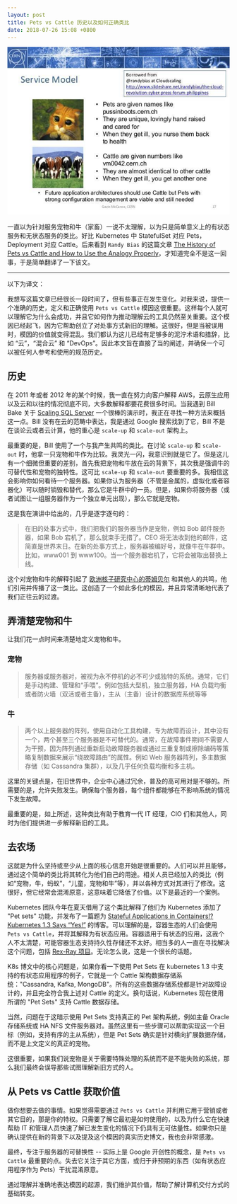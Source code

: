 ```yaml
---
layout: post
title: Pets vs Cattle 历史以及如何正确类比
date: 2018-07-26 15:08 +0800
---
```


![](images/pets-vs-cattle.jpg)

一直以为针对服务宠物和牛（家畜）一说不太理解，以为只是简单意义上的有状态服务和无状态服务的类比。好比 Kubernetes 中 StatefulSet 对应 Pets，Deployment 对应 Cattle。后来看到 `Randy Bias` 的这篇文章 [The History of Pets vs Cattle and How to Use the Analogy Properly](http://cloudscaling.com/blog/cloud-computing/the-history-of-pets-vs-cattle/)，才知道完全不是这一回事，于是简单翻译了一下该文。

---

以下为译文：

我想写这篇文章已经很长一段时间了，但有些事正在发生变化。对我来说，提供一个准确的历史，定义和正确使用 `Pets vs Cattle` 模因这很重要。这样每个人就可以理解它为什么会成功，并且它如何作为推动理解云的工具仍然至关重要。这个模因已经起飞，因为它帮助创立了对处事方式新旧的理解。这很好，但是当被误用时，模因的价值就变得混乱。我们都认为这儿已经有足够多的泥泞术语和措辞，比如 “云”，“混合云” 和 “DevOps”。因此本文旨在直接了当的阐述，并确保一个可以被任何人参考和使用的规范历史。

## 历史

在 2011 年或者 2012 年的某个时候，我一直在努力向客户解释 AWS，云原生应用以及云和以往的情况彻底不同，大多数解释都要花费很多时间。当我遇到 Bill Bake 关于 [Scaling SQL Server](https://twitter.com/randybias/status/444306871545892864) 一个很棒的演示时，我正在寻找一种方法来概括这一点。Bill 没有在云的范畴中表达，我是通过 Google 搜索找到了它，Bill 不是在谈论云或者云计算，他的重心是 `scale-up` 和 `scale-out` 架构上。

最重要的是，Bill 使用了一个与我产生共鸣的类比。在讨论 `scale-up` 和 `scale-out` 时，他拿一只宠物和牛作为比较。我灵光一闪，我意识到就是它了。但是这儿有一个细微但重要的差别，首先我把宠物和牛放在云的背景下，其次我是强调牛的可替代性和宠物的独特性。这可比 `scale-up` 和 `scale-out` 要重要的多。我相信这会影响你如何看待一个服务器。如果你认为服务器（不管是金属的，虚拟化或者容器化）可以随时销毁和替代，那么它是牛群中的一员。但是，如果你将服务器（或者试图让一组服务器作为一个独立单元出现），那么它就是宠物。

这是我在演讲中给出的，几乎是逐字逐句的：


> 在旧的处事方式中，我们把我们的服务器当作是宠物，例如 Bob 邮件服务器，如果 Bob 宕机了，那么就束手无措了。CEO 将无法收到他的邮件，这简直是世界末日。在新的处事方式上，服务器被编好号，就像牛在牛群中。比如，www001 到 www100。当一个服务器宕机了，它将会被取出替换上线。


这个对宠物和牛的解释引起了 [欧洲核子研究中心的蒂姆贝尔](https://twitter.com/noggin143/status/354666097691205633) 和其他人的共鸣，他们引用并传播了这一类比。这创造了一个如此多化的模因，并且异常清晰地代表了我们正往云的过渡。

## 弄清楚宠物和牛

让我们花一点时间来清楚地定义宠物和牛。

### 宠物

> 服务器或服务器对，被视为永不停机的必不可少或独特的系统。通常，它们是手动构建、管理和“手喂”。例如包括大型机，独立服务器，HA 负载均衡或者防火墙（双活或者主备），主从（主备）设计的数据库系统等等

### 牛

> 两个以上服务器的阵列，使用自动化工具构建，专为故障而设计，其中没有一个，两个甚至三个服务器是不可替代的。通常，在故障事件期间不需要人为干预，因为阵列通过重新启动故障服务器或通过三重复制或擦除编码等策略复制数据来展示“绕故障路由”的属性。例如 Web 服务器阵列，多主数据存储（如 Cassandra 集群），以及几乎任何负载均衡和多主机。

这里的关键点是，在旧世界中，企业中心通过冗余，普及的高可用对是不够的。所需要的是，允许失败发生。确保每个服务器，每个组件都能够在不影响系统的情况下发生故障。

最重要的是，如上所述，这种类比有助于教育一代 IT 经理，CIO 们和其他人，同时为他们提供进一步解释新旧的工具。

## 去农场 

这就是为什么坚持或至少从上面的核心信息开始是很重要的。人们可以并且能够，通过这个简单的类比将其转化为他们自己的用途。相关人员已经加入的类比（例如“宠物，牛，蚂蚁”，“儿童，宠物和牛”等），并以各种方式对其进行了修改。这很好，但它经常会混淆原意，这意味着它降低了价值。以下是最近的一个案例。

Kubernetes 团队今年在夏天借用了这个类比解释了他们为 Kubernetes 添加了 "Pet sets" 功能，并发布了一篇题为 [Stateful Applications in Containers!? Kubernetes 1.3 Says “Yes!”](http://blog.kubernetes.io/2016/07/stateful-applications-in-containers-kubernetes.html) 的博客。可以理解的是，容器生态的人们会使用 `Pets vs Cattle`，并将其解释为有状态应用。容器适用于有状态的应用，这我个人不太清楚，可能容器生态支持持久性存储还不太好。相当多的人一直在寻找解决这个问题，包括 [Rex-Ray 项目](https://github.com/emccode/rexray)。无论怎么说，这是一个很长的话题。

K8s 博文中的核心问题是，如果你看一下使用 Pet Sets 在 kubernetes 1.3 中支持的有状态应用程序的例子，它就是一个 Cattle 架构数据存储系统："Cassandra, Kafka, MongoDB"。所有的这些数据存储系统都是针对故障设计的，并且完全符合我上述对 Cattle 的定义。换句话说，Kubernetes 现在使用所谓的 "Pet Sets" 支持 Cattle 数据存储。

当然，问题在于这暗示使用 Pet Sets 支持真正的 Pet 架构系统，例如主备 Oracle 存储系统或 HA NFS 文件服务器对。虽然这里有一些步骤可以帮助实现这一个目标（例如，支持有序的主从系统），但是 Pet Sets 确实是针对横向扩展数据存储，而不是上文定义的真正的宠物。

这很重要，如果我们说宠物是关于需要特殊处理的系统而不是不能失败的系统，那么我们最终会误导那些试图理解新旧方式的人。

## 从 Pets vs Cattle 获取价值

做你想要去做的事情。如果觉得需要通过 `Pets vs Cattle` 并利用它用于营销或者其它目的，那是你的特权。只需要了解它最初是如何使用的，以及为什么它在快速帮助 IT 和管理人员快速了解已发生变化的情况下仍具有无可估量性。如果你只是确认提供在新的背景下以及提及这个模因的真实历史博文，我也会非常感激。

最终，专注于服务器的可替换性 -- 实际上是 Google 开创性的概念，是 `Pets vs Cattle` 最重要的点。失去它关注于其它方面，或归于非预期的东西（如有状态应用程序作为 Pets）干扰混淆原意。

通过理解并准确地表达模因的起源，我们维护其价值，帮助了解计算机交付方式的基础转变。
